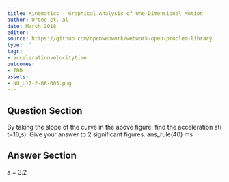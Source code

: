 ```yaml
---
title: Kinematics - Graphical Analysis of One-Dimensional Motion
author: Urone et. al
date: March 2018
editor: ''
source: https://github.com/openwebwork/webwork-open-problem-library
type: ''
tags:
- accelerationvelocitytime
outcomes:
- TBD
assets:
- NU_U17-2-08-003.png
---
```


## Question Section 

By taking the slope of the curve in the above figure, find the acceleration at( t=10,s). Give your answer to 2 significant figures.
ans_rule(40) ms


## Answer Section

a = 3.2
